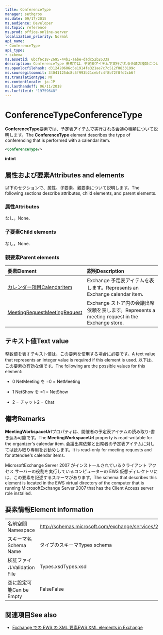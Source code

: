 ```yaml
---
title: ConferenceType
manager: sethgros
ms.date: 09/17/2015
ms.audience: Developer
ms.topic: reference
ms.prod: office-online-server
localization_priority: Normal
api_name:
- ConferenceType
api_type:
- schema
ms.assetid: 6bcf6c18-2695-44b1-aabe-dadc52b2633a
description: ConferenceType 要素では、予定表アイテムで実行される会議の種類について説明します。
ms.openlocfilehash: d312420606c5e1914fe321ae7c7c512f0833199c
ms.sourcegitcommit: 34041125dc8c5f993b21cebfc4f8b72f0fd2cb6f
ms.translationtype: MT
ms.contentlocale: ja-JP
ms.lasthandoff: 06/11/2018
ms.locfileid: "19759648"
---
```

# <a name="conferencetype"></a><span data-ttu-id="bd035-103">ConferenceType</span><span class="sxs-lookup"><span data-stu-id="bd035-103">ConferenceType</span></span>

<span data-ttu-id="bd035-104">**ConferenceType**要素では、予定表アイテムで実行される会議の種類について説明します。</span><span class="sxs-lookup"><span data-stu-id="bd035-104">The **ConferenceType** element describes the type of conferencing that is performed with a calendar item.</span></span> 
  
```xml
<ConferenceType/>
```

 <span data-ttu-id="bd035-105">**int**</span><span class="sxs-lookup"><span data-stu-id="bd035-105">**int**</span></span>
## <a name="attributes-and-elements"></a><span data-ttu-id="bd035-106">属性および要素</span><span class="sxs-lookup"><span data-stu-id="bd035-106">Attributes and elements</span></span>

<span data-ttu-id="bd035-107">以下のセクションで、属性、子要素、親要素について説明します。</span><span class="sxs-lookup"><span data-stu-id="bd035-107">The following sections describe attributes, child elements, and parent elements.</span></span>
  
### <a name="attributes"></a><span data-ttu-id="bd035-108">属性</span><span class="sxs-lookup"><span data-stu-id="bd035-108">Attributes</span></span>

<span data-ttu-id="bd035-109">なし。</span><span class="sxs-lookup"><span data-stu-id="bd035-109">None.</span></span>
  
### <a name="child-elements"></a><span data-ttu-id="bd035-110">子要素</span><span class="sxs-lookup"><span data-stu-id="bd035-110">Child elements</span></span>

<span data-ttu-id="bd035-111">なし。</span><span class="sxs-lookup"><span data-stu-id="bd035-111">None.</span></span>
  
### <a name="parent-elements"></a><span data-ttu-id="bd035-112">親要素</span><span class="sxs-lookup"><span data-stu-id="bd035-112">Parent elements</span></span>

|<span data-ttu-id="bd035-113">**要素**</span><span class="sxs-lookup"><span data-stu-id="bd035-113">**Element**</span></span>|<span data-ttu-id="bd035-114">**説明**</span><span class="sxs-lookup"><span data-stu-id="bd035-114">**Description**</span></span>|
|:-----|:-----|
|[<span data-ttu-id="bd035-115">カレンダー項目</span><span class="sxs-lookup"><span data-stu-id="bd035-115">CalendarItem</span></span>](calendaritem.md) <br/> |<span data-ttu-id="bd035-116">Exchange 予定表アイテムを表します。</span><span class="sxs-lookup"><span data-stu-id="bd035-116">Represents an Exchange calendar item.</span></span>  <br/> |
|[<span data-ttu-id="bd035-117">MeetingRequest</span><span class="sxs-lookup"><span data-stu-id="bd035-117">MeetingRequest</span></span>](meetingrequest.md) <br/> |<span data-ttu-id="bd035-118">Exchange ストア内の会議出席依頼を表します。</span><span class="sxs-lookup"><span data-stu-id="bd035-118">Represents a meeting request in the Exchange store.</span></span>  <br/> |
   
## <a name="text-value"></a><span data-ttu-id="bd035-119">テキスト値</span><span class="sxs-lookup"><span data-stu-id="bd035-119">Text value</span></span>

<span data-ttu-id="bd035-120">整数値を表すテキスト値は、この要素を使用する場合に必要です。</span><span class="sxs-lookup"><span data-stu-id="bd035-120">A text value that represents an integer value is required if this element is used.</span></span> <span data-ttu-id="bd035-121">以下は、この要素の有効な値です。</span><span class="sxs-lookup"><span data-stu-id="bd035-121">The following are the possible values for this element:</span></span>
  
- <span data-ttu-id="bd035-122">0 NetMeeting を =</span><span class="sxs-lookup"><span data-stu-id="bd035-122">0 = NetMeeting</span></span>
    
- <span data-ttu-id="bd035-123">1 NetShow を =</span><span class="sxs-lookup"><span data-stu-id="bd035-123">1 = NetShow</span></span>
    
- <span data-ttu-id="bd035-124">2 = チャット</span><span class="sxs-lookup"><span data-stu-id="bd035-124">2 = Chat</span></span>
    
## <a name="remarks"></a><span data-ttu-id="bd035-125">備考</span><span class="sxs-lookup"><span data-stu-id="bd035-125">Remarks</span></span>

<span data-ttu-id="bd035-126">**MeetingWorkspaceUrl**プロパティは、開催者の予定表アイテムの読み取り-書き込み可能です。</span><span class="sxs-lookup"><span data-stu-id="bd035-126">The **MeetingWorkspaceUrl** property is read-writable for the organizer's calendar item.</span></span> <span data-ttu-id="bd035-127">会議出席依頼と出席者の予定表アイテムに対しては読み取り専用をお勧めします。</span><span class="sxs-lookup"><span data-stu-id="bd035-127">It is read-only for meeting requests and for attendee's calendar items.</span></span> 
  
<span data-ttu-id="bd035-128">MicrosoftExchange Server 2007 がインストールされているクライアント アクセス サーバーの役割を実行しているコンピューターの EWS 仮想ディレクトリには、この要素を記述するスキーマがあります。</span><span class="sxs-lookup"><span data-stu-id="bd035-128">The schema that describes this element is located in the EWS virtual directory of the computer that is running MicrosoftExchange Server 2007 that has the Client Access server role installed.</span></span> 
  
## <a name="element-information"></a><span data-ttu-id="bd035-129">要素情報</span><span class="sxs-lookup"><span data-stu-id="bd035-129">Element information</span></span>

|||
|:-----|:-----|
|<span data-ttu-id="bd035-130">名前空間</span><span class="sxs-lookup"><span data-stu-id="bd035-130">Namespace</span></span>  <br/> |http://schemas.microsoft.com/exchange/services/2006/types  <br/> |
|<span data-ttu-id="bd035-131">スキーマ名</span><span class="sxs-lookup"><span data-stu-id="bd035-131">Schema Name</span></span>  <br/> |<span data-ttu-id="bd035-132">タイプのスキーマ</span><span class="sxs-lookup"><span data-stu-id="bd035-132">Types schema</span></span>  <br/> |
|<span data-ttu-id="bd035-133">検証ファイル</span><span class="sxs-lookup"><span data-stu-id="bd035-133">Validation File</span></span>  <br/> |<span data-ttu-id="bd035-134">Types.xsd</span><span class="sxs-lookup"><span data-stu-id="bd035-134">Types.xsd</span></span>  <br/> |
|<span data-ttu-id="bd035-135">空に設定可能</span><span class="sxs-lookup"><span data-stu-id="bd035-135">Can be Empty</span></span>  <br/> |<span data-ttu-id="bd035-136">False</span><span class="sxs-lookup"><span data-stu-id="bd035-136">False</span></span>  <br/> |
   
## <a name="see-also"></a><span data-ttu-id="bd035-137">関連項目</span><span class="sxs-lookup"><span data-stu-id="bd035-137">See also</span></span>



- [<span data-ttu-id="bd035-138">Exchange での EWS の XML 要素</span><span class="sxs-lookup"><span data-stu-id="bd035-138">EWS XML elements in Exchange</span></span>](ews-xml-elements-in-exchange.md)

